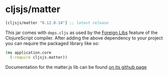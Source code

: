 # cljsjs/matter

[](dependency)
```clojure
[cljsjs/matter "0.12.0-14"] ;; latest release
```
[](/dependency)

This jar comes with `deps.cljs` as used by the [Foreign Libs][flibs] feature
of the ClojureScript compiler. After adding the above dependency to your project
you can require the packaged library like so:

```clojure
(ns application.core
  (:require cljsjs.matter))
```

Documentation for the matter.js lib can be found [on its github page](https://github.com/liabru/matter-js)

[flibs]: https://github.com/clojure/clojurescript/wiki/Packaging-Foreign-Dependencies
